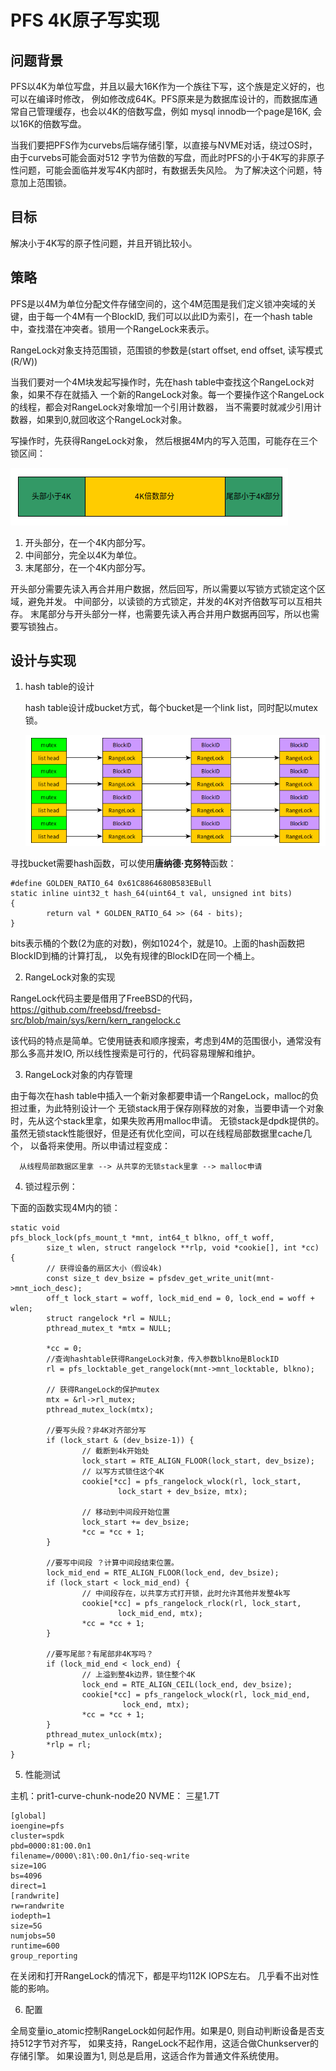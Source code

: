 PFS 4K原子写实现
===============

问题背景
-------

PFS以4K为单位写盘，并且以最大16K作为一个族往下写，这个族是定义好的，也可以在编译时修改，
例如修改成64K。PFS原来是为数据库设计的，而数据库通常自己管理缓存，也会以4K的倍数写盘，例如
mysql innodb一个page是16K, 会以16K的倍数写盘。

当我们要把PFS作为curvebs后端存储引擎，以直接与NVME对话，绕过OS时，由于curvebs可能会面对512
字节为倍数的写盘，而此时PFS的小于4K写的非原子性问题，可能会面临并发写4K内部时，有数据丢失风险。
为了解决这个问题，特意加上范围锁。

目标
---

解决小于4K写的原子性问题，并且开销比较小。

策略
---

PFS是以4M为单位分配文件存储空间的，这个4M范围是我们定义锁冲突域的关键，由于每一个4M有一个BlockID,
我们可以以此ID为索引，在一个hash table中，查找潜在冲突者。锁用一个RangeLock来表示。

RangeLock对象支持范围锁，范围锁的参数是(start offset, end offset, 读写模式(R/W))

当我们要对一个4M块发起写操作时，先在hash table中查找这个RangeLock对象，如果不存在就插入
一个新的RangeLock对象。每一个要操作这个RangeLock的线程，都会对RangeLock对象增加一个引用计数器，
当不需要时就减少引用计数器，如果到0,就回收这个RangeLock对象。

写操作时，先获得RangeLock对象，
然后根据4M内的写入范围，可能存在三个锁区间：

![Image](pic/range.png "range")

1. 开头部分，在一个4K内部分写。
2. 中间部分，完全以4K为单位。
3. 末尾部分，在一个4K内部分写。

开头部分需要先读入再合并用户数据，然后回写，所以需要以写锁方式锁定这个区域，避免并发。
中间部分，以读锁的方式锁定，并发的4K对齐倍数写可以互相共存。
末尾部分与开头部分一样，也需要先读入再合并用户数据再回写，所以也需要写锁独占。

设计与实现
--------

1. hash table的设计

   hash table设计成bucket方式，每个bucket是一个link list，同时配以mutex锁。

   ![Image](pic/rangelock_hashtable.png "range_hashtable")

寻找bucket需要hash函数，可以使用<b>唐纳德·克努特</b>函数：
```
#define GOLDEN_RATIO_64 0x61C8864680B583EBull
static inline uint32_t hash_64(uint64_t val, unsigned int bits)                 
{                                                                               
        return val * GOLDEN_RATIO_64 >> (64 - bits);                            
}
```
bits表示桶的个数(2为底的对数)，例如1024个，就是10。上面的hash函数把BlockID到桶的计算打乱，
以免有规律的BlockID在同一个桶上。

2. RangeLock对象的实现

RangeLock代码主要是借用了FreeBSD的代码，<a href="https://github.com/freebsd/freebsd-src/blob/main/sys/kern/kern_rangelock.c"> https://github.com/freebsd/freebsd-src/blob/main/sys/kern/kern_rangelock.c </a>

该代码的特点是简单。它使用链表和顺序搜索，考虑到4M的范围很小，通常没有那么多高并发IO, 所以线性搜索是可行的，代码容易理解和维护。

3. RangeLock对象的内存管理

由于每次在hash table中插入一个新对象都要申请一个RangeLock，malloc的负担过重，为此特别设计一个
无锁stack用于保存刚释放的对象，当要申请一个对象时，先从这个stack里拿，如果失败再用malloc申请。
无锁stack是dpdk提供的。虽然无锁stack性能很好，但是还有优化空间，可以在线程局部数据里cache几个，
以备将来使用。所以申请过程变成：

```
  从线程局部数据区里拿 --> 从共享的无锁stack里拿 --> malloc申请
```

4. 锁过程示例：

下面的函数实现4M内的锁：
```
static void                                                                     
pfs_block_lock(pfs_mount_t *mnt, int64_t blkno, off_t woff,                     
        size_t wlen, struct rangelock **rlp, void *cookie[], int *cc)           
{              
        // 获得设备的扇区大小（假设4k)
        const size_t dev_bsize = pfsdev_get_write_unit(mnt->mnt_ioch_desc);
        off_t lock_start = woff, lock_mid_end = 0, lock_end = woff + wlen;      
        struct rangelock *rl = NULL;                                            
        pthread_mutex_t *mtx = NULL;                                            

        *cc = 0;
        //查询hashtable获得RangeLock对象，传入参数blkno是BlockID
        rl = pfs_locktable_get_rangelock(mnt->mnt_locktable, blkno);

        // 获得RangeLock的保护mutex
        mtx = &rl->rl_mutex;                                                    
        pthread_mutex_lock(mtx);

        //要写头段？非4K对齐部分写
        if (lock_start & (dev_bsize-1)) {
                // 截断到4k开始处
                lock_start = RTE_ALIGN_FLOOR(lock_start, dev_bsize);
                // 以写方式锁住这个4K
                cookie[*cc] = pfs_rangelock_wlock(rl, lock_start,               
                        lock_start + dev_bsize, mtx);

                // 移动到中间段开始位置
                lock_start += dev_bsize;                                        
                *cc = *cc + 1;
        }                                                                       

        //要写中间段 ？计算中间段结束位置。
        lock_mid_end = RTE_ALIGN_FLOOR(lock_end, dev_bsize);                    
        if (lock_start < lock_mid_end) {
                // 中间段存在，以共享方式打开锁，此时允许其他并发整4k写
                cookie[*cc] = pfs_rangelock_rlock(rl, lock_start,               
                        lock_mid_end, mtx);                                     
                *cc = *cc + 1;                                                  
        }                                                                       

        //要写尾部？有尾部非4K写吗？
        if (lock_mid_end < lock_end) {                         
                // 上溢到整4k边界，锁住整个4K
                lock_end = RTE_ALIGN_CEIL(lock_end, dev_bsize);
                cookie[*cc] = pfs_rangelock_wlock(rl, lock_mid_end,             
                         lock_end, mtx);                                        
                *cc = *cc + 1;                                                  
        }                                                                       
        pthread_mutex_unlock(mtx);                                              
        *rlp = rl;                                                              
}                                                                               

```

5. 性能测试

主机：prit1-curve-chunk-node20
NVME： 三星1.7T
```
[global]
ioengine=pfs
cluster=spdk
pbd=0000:81:00.0n1
filename=/0000\:81\:00.0n1/fio-seq-write
size=10G
bs=4096
direct=1
[randwrite]                                                                     
rw=randwrite                                                                    
iodepth=1                                                                       
size=5G                                                                         
numjobs=50                                                                      
runtime=600                                                                     
group_reporting
```

在关闭和打开RangeLock的情况下，都是平均112K IOPS左右。 几乎看不出对性能的影响。

6. 配置

全局变量io_atomic控制RangeLock如何起作用。如果是0, 则自动判断设备是否支持512字节对齐写，
如果支持，RangeLock不起作用，这适合做Chunkserver的存储引擎。
如果设置为1, 则总是启用，这适合作为普通文件系统使用。
